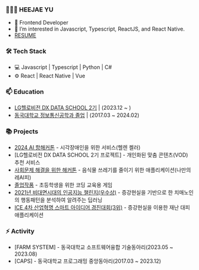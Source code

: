 
### 👨🏻‍💻   HEEJAE YU

- 👨 Frontend Developer
- 🌱 I’m interested in Javascript, Typescript, ReactJS, and React Native.
- [ RESUME ](https://spark-agenda-873.notion.site/Heejae-Yu-1895999e56fe43799f3d4cf17e9d7274)



### 🛠  Tech Stack

- 💻  Javascript | Typescript | Python | C#
- ⚙️  React | React Native | Vue



### 📫  Education

- [LG헬로비전 DX DATA SCHOOL 2기](http://lghellovisiondataschool.rapa.or.kr/ft/main.do) | (2023.12 ~ )
- [동국대학교 정보통신공학과 졸업](https://www.dongguk.edu/main) | (2017.03 ~ 2024.02)



### 📚 Projects

- [2024 AI 항해커톤](https://docs.google.com/presentation/d/1UI3-K2LMQlGrr7oy9eLf3OTasJtx5Ok92H7J8WbiYxY/edit?usp=sharing) - 시각장애인을 위한 서비스(헬렌 켈러)
- [LG헬로비전 DX DATA SCHOOL 2기 프로젝트] - 개인화된 맞춤 콘텐츠(VOD) 추천 서비스
- [사회문제 해결을 위한 해커톤](https://docs.google.com/document/d/1UvlBO8O0B3AokCj28uo-RiGFklREXvzU/edit?usp=sharing&ouid=102244677823808562002&rtpof=true&sd=true) - 음식물 쓰레기를 줄이기 위한 애플리케이션(나만의 레AI피)
- [졸업작품](https://docs.google.com/presentation/d/1LI-xIJwUobLxjT3S3W7FwLhAYwyu6mOt/edit?usp=sharing&ouid=102244677823808562002&rtpof=true&sd=true) - 초등학생을 위한 코딩 교육용 게임
- [2021년 비대면시대의 인공지능 챌린지(우수상)](https://docs.google.com/presentation/d/1jeVjvSaZQ3Fzncq3IOS7bn9SIkiAZK8QCIdwLSJszHU/edit?usp=sharing) - 증강현실을 기반으로 한 치매노인의 행동패턴을 분석하여 알려주는 딥러닝
- [ICE 4차 산업혁명 스마트 아이디어 경진대회(3위)](https://docs.google.com/presentation/d/1tvuVwd7-HAXNK1xjTiPQ1vjbtYI7NogSVLHNU-E_dRc/edit?usp=sharing) - 증강현실을 이용한 재난 대피 애플리케이션



### ⚡ Activity

- [FARM SYSTEM] - 동국대학교 소프트웨어융합 기술동아리(2023.05 ~ 2023.08)
- [CAPS] - 동국대학교 프로그래밍 중앙동아리(2017.03 ~ 2023.12)















